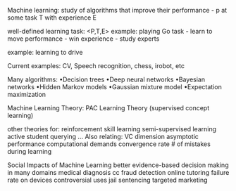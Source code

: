 Machine learning:
study of algorithms that improve their performance - p
at some task T
with experience E

well-defined learning task: <P,T,E>
example: playing Go
task - learn to move
performance - win
experience - study experts

example: learning to drive

Current examples: CV, Speech recognition, chess, irobot, etc

Many algorithms:
•Decision trees
•Deep neural networks
•Bayesian networks
•Hidden Markov models
•Gaussian mixture model
•Expectation maximization

Machine Learning Theory:
PAC Learning Theory (supervised concept learning)


other theories for:
    reinforcement skill learning
    semi-supervised learning
    active student querying
    ...
Also relating:
    VC dimension
    asymptotic performance
    computational demands
    convergence rate
    # of mistakes during learning


Social Impacts of Machine Learning
    better evidence-based decision making in many domains
        medical diagnosis
        cc fraud detection
        online tutoring
        failure rate on devices
    controversial uses
        jail sentencing
        targeted marketing
        